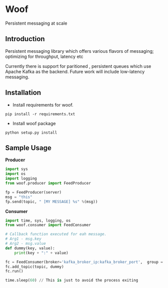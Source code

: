 # Woof
Persistent messaging at scale

## Introduction
Persistent messaging library which offers various flavors of messaging; optimizing for throughput, latency etc

Currently there is support for paritioned , persistent queues which use Apache Kafka as the backend. Future work will include low-latency messaging.

## Installation 

* Install requirements for woof.
```
pip install -r requirements.txt
```
* Install woof package
```
python setup.py install
```

## Sample Usage

**Producer**
```python
import sys
import os
import logging
from woof.producer import FeedProducer

fp = FeedProducer(server)
msg = "this"
fp.send(topic, " [MY MESSAGE] %s" %(msg))

```
**Consumer**

```python
import time, sys, logging, os
from woof.consumer import FeedConsumer

# Callback function executed for eah message.
# Arg1 - msg.key
# Arg2 - msg.value
def dummy(key, value):
    print(key + ":" + value)

fc = FeedConsumer(broker='kafka_broker_ip:kafka_broker_port',  group ='TestGroup')
fc.add_topic(topic, dummy)
fc.run()

time.sleep(60) // This is just to avoid the process exiting
```

